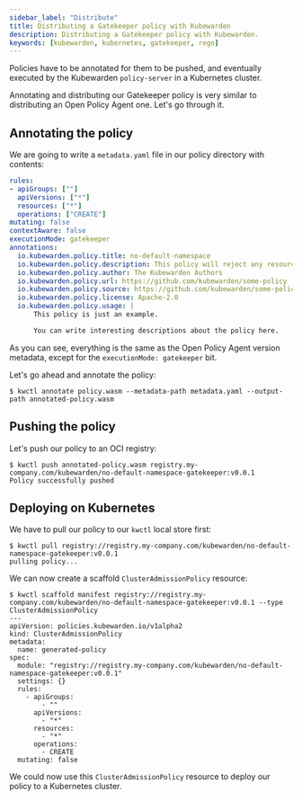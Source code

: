 ```yaml
---
sidebar_label: "Distribute"
title: Distributing a Gatekeeper policy with Kubewarden
description: Distributing a Gatekeeper policy with Kubewarden.
keywords: [kubewarden, kubernetes, gatekeeper, rego]
---
```


Policies have to be annotated for them to be pushed, and eventually
executed by the Kubewarden `policy-server` in a Kubernetes cluster.

Annotating and distributing our Gatekeeper policy is very similar to
distributing an Open Policy Agent one. Let's go through it.

## Annotating the policy

We are going to write a `metadata.yaml` file in our policy directory
with contents:

```yaml
rules:
- apiGroups: [""]
  apiVersions: ["*"]
  resources: ["*"]
  operations: ["CREATE"]
mutating: false
contextAware: false
executionMode: gatekeeper
annotations:
  io.kubewarden.policy.title: no-default-namespace
  io.kubewarden.policy.description: This policy will reject any resource created inside the default namespace
  io.kubewarden.policy.author: The Kubewarden Authors
  io.kubewarden.policy.url: https://github.com/kubewarden/some-policy
  io.kubewarden.policy.source: https://github.com/kubewarden/some-policy
  io.kubewarden.policy.license: Apache-2.0
  io.kubewarden.policy.usage: |
      This policy is just an example.

      You can write interesting descriptions about the policy here.
```

As you can see, everything is the same as the Open Policy Agent
version metadata, except for the `executionMode: gatekeeper` bit.

Let's go ahead and annotate the policy:

```console
$ kwctl annotate policy.wasm --metadata-path metadata.yaml --output-path annotated-policy.wasm
```

## Pushing the policy

Let's push our policy to an OCI registry:

```console
$ kwctl push annotated-policy.wasm registry.my-company.com/kubewarden/no-default-namespace-gatekeeper:v0.0.1
Policy successfully pushed
```

## Deploying on Kubernetes

We have to pull our policy to our `kwctl` local store first:

```console
$ kwctl pull registry://registry.my-company.com/kubewarden/no-default-namespace-gatekeeper:v0.0.1
pulling policy...
```

We can now create a scaffold `ClusterAdmissionPolicy` resource:

```console
$ kwctl scaffold manifest registry://registry.my-company.com/kubewarden/no-default-namespace-gatekeeper:v0.0.1 --type ClusterAdmissionPolicy
---
apiVersion: policies.kubewarden.io/v1alpha2
kind: ClusterAdmissionPolicy
metadata:
  name: generated-policy
spec:
  module: "registry://registry.my-company.com/kubewarden/no-default-namespace-gatekeeper:v0.0.1"
  settings: {}
  rules:
    - apiGroups:
        - ""
      apiVersions:
        - "*"
      resources:
        - "*"
      operations:
        - CREATE
  mutating: false
```

We could now use this `ClusterAdmissionPolicy` resource to deploy our
policy to a Kubernetes cluster.
